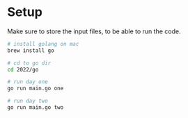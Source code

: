 # Setup

Make sure to store the input files, to be able to run the code.

```sh
# install golang on mac
brew install go

# cd to go dir
cd 2022/go

# run day one
go run main.go one

# run day two
go run main.go two
```